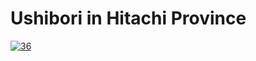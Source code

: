 # Ushibori in Hitachi Province

[![36](https://upload.wikimedia.org/wikipedia/commons/thumb/c/cc/Ushibori_in_the_Hitachi_province.jpg/290px-Ushibori_in_the_Hitachi_province.jpg)](36/README.md)
